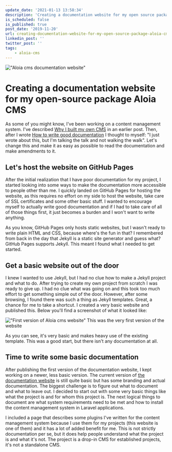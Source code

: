 ```yaml
---
update_date: '2021-01-13 13:58:34'
description: 'Creating a documentation website for my open source package Aloia CMS'
is_scheduled: false
is_published: true
post_date: '2019-11-20'
url: creating-documentation-website-for-my-open-source-package-aloia-cms
linkedin_post: ''
twitter_post: ''
tags:
    - aloia-cms
---
```

!["Aloia cms documentation website"](/images/articles/aloia-cms-documentation-website.png)
# Creating a documentation website for my open-source package Aloia CMS
As some of you might know, I've been working on a content management system. I've described [Why I built my own CMS](/articles/why-built-my-own-cms) in an earlier post. Then, after I wrote [How to write good documentation](/articles/how-to-write-good-documentation) I thought to myself: "I just wrote about this, but I'm talking the talk and not walking the walk". 
Let's change this and make it as easy as possible to read the documentation and make amendments to it.

## Let's host the website on GitHub Pages
After the initial realization that I have poor documentation for my project, I started looking into some ways to make the documentation more accessible to people other than me. I quickly landed on GitHub Pages for hosting the website, as this requires no effort on my side to host the website, take care of SSL certificates and some other basic stuff. I wanted to encourage myself to actually write good documentation and if I had to take care of all of those things first, it just becomes a burden and I won't want to write anything. 

As you know, GitHub Pages only hosts static websites, but I wasn't ready to write plain HTML and CSS, because where's the fun in that? I remembered from back in the day that Jekyll is a static site generator and guess what? GitHub Pages supports Jekyll. This meant I found what I needed to get started. 

## Get a basic website out of the door
I knew I wanted to use Jekyll, but I had no clue how to make a Jekyll project and what to do. After trying to create my own project from scratch I was ready to give up. I had no clue what was going on and this took too much effort to get something simple out of the door. However, after some browsing, I found there was such a thing as Jekyll templates. Great, a chance for me to take a shortcut. I created a very basic website and published this. Below you'll find a screenshot of what it looked like:

!["First version of Aloia cms website"](/images/articles/first-version-of-aloia-cms-website.png)
<span class="caption">This was the very first version of the website</span>

As you can see, it's very basic and makes heavy use of the existing template. This was a good start, but there isn't any documentation at all. 

## Time to write some basic documentation
After publishing the first version of the documentation website, I kept working on a newer, less basic version. The current version of [the documentation website](https://aloiacms.com/) is still quite basic but has some branding and actual documentation. The biggest challenge is to figure out what to document and what to leave out. I decided to start out with some very basic things like what the project is and for whom this project is. The next logical things to document are what system requirements need to be met and how to install the content management system in Laravel applications. 

I included a page that describes some plugins I've written for the content management system because I use them for my projects (this website is one of them) and it has a lot of added benefit for me. This is not strictly documentation per se, but it does help people understand what the project is and what it's not. The project is a drop-in CMS for established projects, it's not a standalone CMS. 